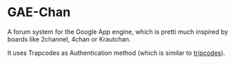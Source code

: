 # GAE-Chan

A forum system for the Google App engine, which is pretti much inspired by
boards like 2channel, 4chan or Krautchan.

It uses Trapcodes as Authentication method (which is similar to
[tripcodes](https://en.wikipedia.org/wiki/Imageboard#Characteristics)).
